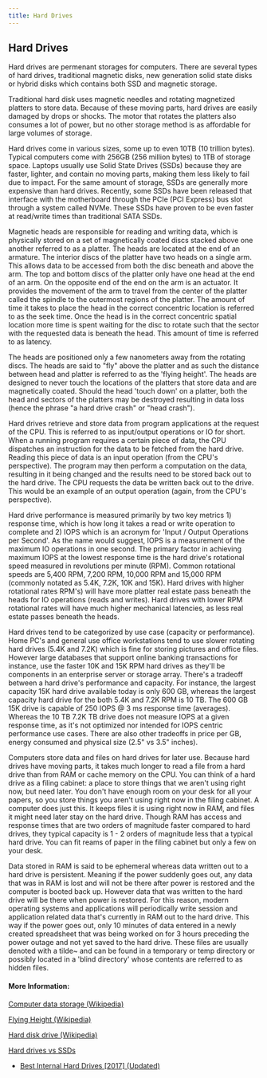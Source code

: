 ```yaml
---
title: Hard Drives
---
```

## Hard Drives

Hard drives are permenant storages for computers. There are several types of hard drives, traditional magnetic disks, new generation solid state disks or hybrid disks which contains both SSD and magnetic storage.

Traditional hard disk uses magnetic needles and rotating magnetized platters to store data. Because of these moving parts, hard drives are easily damaged by drops or shocks. The motor that rotates the platters also consumes a lot of power, but no other storage method is as affordable for large volumes of storage.

Hard drives come in various sizes, some up to even 10TB (10 trillion bytes). Typical computers come with 256GB (256 million bytes) to 1TB of storage space. Laptops usually use Solid State Drives (SSDs) because they are faster, lighter, and contain no moving parts, making them less likely to fail due to impact. For the same amount of storage, SSDs are generally more expensive than hard drives. Recently, some SSDs have been released that interface with the motherboard through the PCIe (PCI Express) bus slot through a system called NVMe. These SSDs have proven to be even faster at read/write times than traditional SATA SSDs.

Magnetic heads are responsible for reading and writing data, which is physically stored on a set of magnetically coated discs stacked above one another referred to as a platter. The heads are located at the end of an armature. The interior discs of the platter have two heads on a single arm. This allows data to be accessed from both the disc beneath and above the arm. The top and bottom discs of the platter only have one head at the end of an arm. On the opposite end of the end on the arm is an actuator. It provides the movement of the arm to travel from the center of the platter called the spindle to the outermost regions of the platter. The amount of time it takes to place the head in the correct concentric location is referred to as the seek time. Once the head is in the correct concentric spatial location more time is spent waiting for the disc to rotate such that the sector with the requested data is beneath the head.  This amount of time is referred to as latency.

The heads are positioned only a few nanometers away from the rotating discs. The heads are said to "fly" above the platter and as such the distance between head and platter is referred to as the 'flying height'.  The heads are designed to never touch the locations of the platters that store data and are magnetically coated. Should the head 'touch down' on a platter, both the head and sectors of the platters may be destroyed resulting in data loss (hence the phrase "a hard drive crash" or "head crash").

Hard drives retrieve and store data from program applications at the request of the CPU. This is referred to as input/output operations or IO for short. When a running program requires a certain piece of data, the CPU dispatches an instruction for the data to be fetched from the hard drive.  Reading this piece of data is an input operation (from the CPU's perspective).  The program may then perform a computation on the data, resulting in it being changed and the results need to be stored back out to the hard drive. The CPU requests the data be written back out to the drive.  This would be an example of an output operation (again, from the CPU's perspective).

Hard drive performance is measured primarily by two key metrics 1) response time, which is how long it takes a read or write operation to complete and 2) IOPS which is an acronym for 'Input / Output Operations per Second'.  As the name would suggest, IOPS is a measurement of the maximum IO operations in one second.  The primary factor in achieving maximum IOPS at the lowest response time is the hard drive's rotational speed measured in revolutions per minute (RPM). Common rotational speeds are 5,400 RPM, 7,200 RPM, 10,000 RPM and 15,000 RPM (commonly notated as 5.4K, 7.2K, 10K and 15K). Hard drives with higher rotational rates RPM's) will have more platter real estate pass beneath the heads for IO operations (reads and writes).  Hard drives with lower RPM rotational rates will have much higher mechanical latencies, as less real estate passes beneath the heads.

Hard drives tend to be categorized by use case (capacity or performance). Home PC's and general use office workstations tend to use slower rotating hard drives (5.4K and 7.2K) which is fine for storing pictures and office files.  However large databases that support online banking transactions for instance, use the faster 10K and 15K RPM hard drives as they'll be components in an enterprise server or storage array. There's a tradeoff between a hard drive's performance and capacity.  For instance, the largest capacity 15K hard drive available today is only 600 GB, whereas the largest capacity hard drive for the both 5.4K and 7.2K RPM is 10 TB. The 600 GB 15K drive is capable of 250 IOPS @ 3 ms response time (averages).  Whereas the 10 TB 7.2K TB drive does not measure IOPS at a given response time, as it's not optimized nor intended for IOPS centric performance use cases. There are also other tradeoffs in price per GB, energy consumed and physical size (2.5" vs 3.5" inches).

Computers store data and files on hard drives for later use. Because hard drives have moving parts, it takes much longer to read a file from a hard drive than from RAM or cache memory on the CPU.  You can think of a hard drive as a filing cabinet: a place to store things that we aren't using right now, but need later. You don't have enough room on your desk for all your papers, so you store things you aren't using right now in the filing cabinet. A computer does just this. It keeps files it is using right now in RAM, and files it might need later stay on the hard drive.  Though RAM has access and response times that are two orders of magnitude faster compared to hard drives, they typical capacity is 1 - 2 orders of magnitude less that a typical hard drive.  You can fit reams of paper in the filing cabinet but only a few on your desk.

Data stored in RAM is said to be ephemeral whereas data written out to a hard drive is persistent. Meaning if the power suddenly goes out, any data that was in RAM is lost and will not be there after power is restored and the computer is booted back up.  However data that was written to the hard drive will be there when power is restored. For this reason, modern operating systems and applications will periodically write session and application related data that's currently in RAM out to the hard drive.  This way if the power goes out, only 10 minutes of data entered in a newly created spreadsheet that was being worked on for 3 hours preceding the power outage and not yet saved to the hard drive.  These files are usually denoted with a tilde~ and can be found in a temporary or temp directory or possibly located in a 'blind directory' whose contents are referred to as hidden files.

#### More Information:
<!-- Please add any articles you think might be helpful to read before writing the article -->

<a href='https://en.wikipedia.org/wiki/Computer_data_storage' target='_blank' rel='nofollow'>Computer data storage (Wikipedia)</a>

<a href='https://en.wikipedia.org/wiki/Flying_height' target='_blank' rel='nofollow'>Flying Height (Wikipedia)</a>

<a href='https://en.wikipedia.org/wiki/Hard_disk_drive' target='_blank' rel='nofollow'>Hard disk drive (Wikipedia)</a>

<a href='https://www.pcmag.com/article2/0,2817,2404258,00.asp' target='_blank' rel='nofollow'>Hard drives vs SSDs</a>
* [Best Internal Hard Drives [2017] (Updated)](https://hddmag.com/best-hard-drive/)
